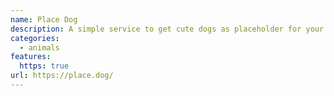 ```yaml
---
name: Place Dog
description: A simple service to get cute dogs as placeholder for your webistes and designs.
categories:
  - animals
features:
  https: true
url: https://place.dog/
---
```

